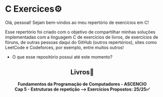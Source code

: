 # C Exercices⚙️

Olá, pessoal! Sejam bem-vindos ao meu repertório de exercícios em C!

Esse repertório foi criado com o objetivo de compartilhar minhas soluções implementadas com a linguagem C de exercícios de livros, de exercícios de fóruns, de outras pessoas daqui do GitHub (outros repertórios), sites como LeetCode e Codeforces, por exemplo, entre muitos outros!

- O que esse repositório possui até este momento?

<h2 align="center"> Livros📕 </h2>

<p align="center"> 
  <strong> Fundamentos da Programação de Computadores - ASCENCIO 
    <br> Cap 5 - Estruturas de repetição --> Exercícios Propostos: 25/25✅
  <strong/>
</p>
